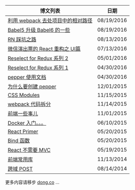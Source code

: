 |博文列表                                                                                           | 日期
|-------                                                                                            |------
| [利用 webpack 去处项目中的相对路径](_posts/blog/2016-08-19-kick-ass-relative-path-in-webpack.md)  | 08/19/2016 |
| [Babel5 升级 Babel6 的一些](_posts/blog/2016-08-19-babel5-to-babel6.md)                           | 08/19/2016 |
| [RN 踩坑之路](_posts/blog/2016-08-13-rn-starter.md)                                               | 08/13/2016 |
| [微信演出票的 React 重构之 UI篇](_posts/blog/2016-07-13-beautiful-coding.md)                      | 07/13/2016 |
| [Reselect for Redux 系列 2](_posts/blog/2016-05-01-reselect-for-redux.md)                         | 05/01/2016 |
| [Reselect for Redux 系列 1](_posts/blog/2016-04-30-redux-and-reselect.md)                         | 04/30/2016 |
| [pepper 使用文档](_posts/blog/2016-04-30-pepper-doc.md)                                           | 04/30/2016 |
| [为什么要创建 pepper](_posts/blog/2015-12-01-I-create-a-wheel.md)                                 | 12/01/2015 |
| [CSS Modules](_posts/blog/2015-11-15-css-modules.md)                                              | 11/15/2015 |
| [webpack 代码拆分](_posts/blog/2015-11-14-webpack-code-splitting.md)                              | 11/14/2015 |
| [前端一些事儿](_posts/blog/2015-11-01-a-window-or-a-door.md)                                      | 11/01/2015 |
| [Docker 入门。。。](_posts/blog/2015-06-10-docker-introduction.md)                                | 06/10/2015 |
| [React Primer](_posts/blog/2015-05-20-React-primer.md)                                            | 05/20/2015 |
| [Bind 函数](_posts/blog/2015-05-20-JS-Bind-Function.md)                                           | 05/20/2015 |
| [React 不需要 MVC ](_posts/blog/2015-05-19-why_you_might_not_need_MVC_with_React.md)              | 05/19/2015 |
| [前端常用库](_posts/blog/2014-11-13-Front-End-Framework-Note.md)                                  | 11/13/2014 |
| [跨域 POST ](_posts/blog/2014-8-14-Cross-Domain-Post.md)                                          | 08/14/2014 |


更多内容请移步 [dong.co](http://dhong.co) ...
